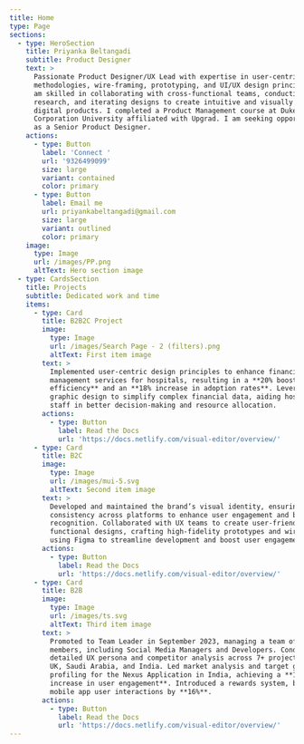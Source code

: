 ```yaml
---
title: Home
type: Page
sections:
  - type: HeroSection
    title: Priyanka Beltangadi
    subtitle: Product Designer
    text: >
      Passionate Product Designer/UX Lead with expertise in user-centric design
      methodologies, wire-framing, prototyping, and UI/UX design principles. I
      am skilled in collaborating with cross-functional teams, conducting user
      research, and iterating designs to create intuitive and visually appealing
      digital products. I completed a Product Management course at Duke
      Corporation University affiliated with Upgrad. I am seeking opportunities
      as a Senior Product Designer.
    actions:
      - type: Button
        label: 'Connect '
        url: '9326499099'
        size: large
        variant: contained
        color: primary
      - type: Button
        label: Email me
        url: priyankabeltangadi@gmail.com
        size: large
        variant: outlined
        color: primary
    image:
      type: Image
      url: /images/PP.png
      altText: Hero section image
  - type: CardsSection
    title: Projects
    subtitle: Dedicated work and time
    items:
      - type: Card
        title: B2B2C Project
        image:
          type: Image
          url: /images/Search Page - 2 (filters).png
          altText: First item image
        text: >
          Implemented user-centric design principles to enhance financial
          management services for hospitals, resulting in a **20% boost in
          efficiency** and an **18% increase in adoption rates**. Leveraged
          graphic design to simplify complex financial data, aiding hospital
          staff in better decision-making and resource allocation. 
        actions:
          - type: Button
            label: Read the Docs
            url: 'https://docs.netlify.com/visual-editor/overview/'
      - type: Card
        title: B2C
        image:
          type: Image
          url: /images/mui-5.svg
          altText: Second item image
        text: >
          Developed and maintained the brand’s visual identity, ensuring
          consistency across platforms to enhance user engagement and brand
          recognition. Collaborated with UX teams to create user-friendly and
          functional designs, crafting high-fidelity prototypes and wireframes
          using Figma to streamline development and boost user engagement.
        actions:
          - type: Button
            label: Read the Docs
            url: 'https://docs.netlify.com/visual-editor/overview/'
      - type: Card
        title: B2B
        image:
          type: Image
          url: /images/ts.svg
          altText: Third item image
        text: >
          Promoted to Team Leader in September 2023, managing a team of 6–10
          members, including Social Media Managers and Developers. Conducted
          detailed UX persona and competitor analysis across 7+ projects in the
          UK, Saudi Arabia, and India. Led market analysis and target group
          profiling for the Nexus Application in India, achieving a **17%
          increase in user engagement**. Introduced a rewards system, boosting
          mobile app user interactions by **16%**.
        actions:
          - type: Button
            label: Read the Docs
            url: 'https://docs.netlify.com/visual-editor/overview/'
---
```

